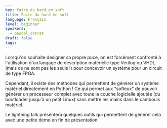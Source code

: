 ```yaml
---
key: faire_du_hard_en_soft
title: Faire du hard en soft
language: Français
level: beginner
speakers:
  - pascal_cotret
draft: false
tags:
---
```

Lorsqu'on souhaite designer sa propre puce, on est forcément confronté à l'utilisation d'un langage de description matérielle type Verilog ou VHDL (mais ce ne sont pas les seuls !) pour concevoir un système pour un circuit de type FPGA.

Cependant, il existe des méthodes qui permettent de générer un système matériel directement en Python ! Ce qui permet aux "softeux" de pouvoir générer un processeur complet avec toute la couche logicielle ajoutée (du bootloader jusqu'à un petit Linux) sans mettre les mains dans le cambouis matériel.

Le lightning talk présentera quelques outils qui permettent de générer cela avec une petite démo en fin de présentation.
